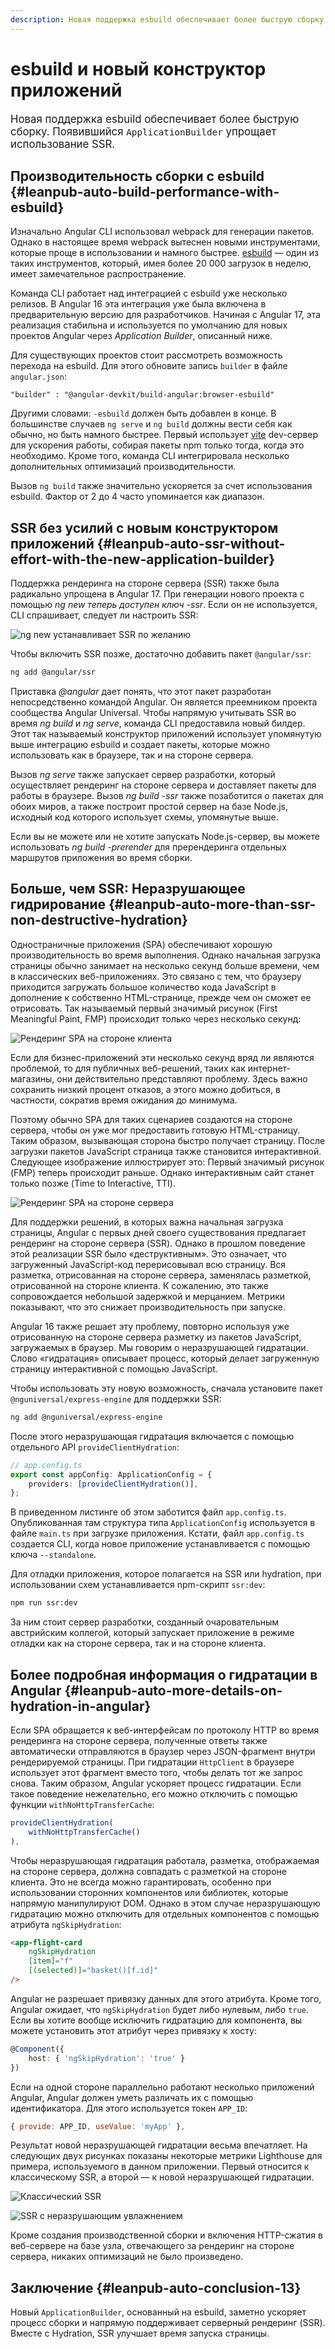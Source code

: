 ```yaml
---
description: Новая поддержка esbuild обеспечивает более быструю сборку. Появившийся ApplicationBuilder упрощает использование SSR
---
```


# esbuild и новый конструктор приложений

<big>Новая поддержка esbuild обеспечивает более быструю сборку. Появившийся `ApplicationBuilder` упрощает использование SSR.</big>

## Производительность сборки с esbuild {#leanpub-auto-build-performance-with-esbuild}

Изначально Angular CLI использовал webpack для генерации пакетов. Однако в настоящее время webpack вытеснен новыми инструментами, которые проще в использовании и намного быстрее. [esbuild](https://esbuild.github.io) — один из таких инструментов, который, имея более 20 000 загрузок в неделю, имеет замечательное распространение.

Команда CLI работает над интеграцией с esbuild уже несколько релизов. В Angular 16 эта интеграция уже была включена в предварительную версию для разработчиков. Начиная с Angular 17, эта реализация стабильна и используется по умолчанию для новых проектов Angular через _Application Builder_, описанный ниже.

Для существующих проектов стоит рассмотреть возможность перехода на esbuild. Для этого обновите запись `builder` в файле `angular.json`:

```
"builder" : "@angular-devkit/build-angular:browser-esbuild"
```

Другими словами: `-esbuild` должен быть добавлен в конце. В большинстве случаев `ng serve` и `ng build` должны вести себя как обычно, но быть намного быстрее. Первый использует [vite](https://vitejs.dev/) dev-сервер для ускорения работы, собирая пакеты npm только тогда, когда это необходимо. Кроме того, команда CLI интегрировала несколько дополнительных оптимизаций производительности.

Вызов `ng build` также значительно ускоряется за счет использования esbuild. Фактор от 2 до 4 часто упоминается как диапазон.

## SSR без усилий с новым конструктором приложений {#leanpub-auto-ssr-without-effort-with-the-new-application-builder}

Поддержка рендеринга на стороне сервера (SSR) также была радикально упрощена в Angular 17. При генерации нового проекта с помощью _ng new теперь доступен ключ -ssr_. Если он не используется, CLI спрашивает, следует ли настроить SSR:

![ng new устанавливает SSR по желанию](ng-new.png)

Чтобы включить SSR позже, достаточно добавить пакет `@angular/ssr`:

```sh
ng add @angular/ssr
```

Приставка _@angular_ дает понять, что этот пакет разработан непосредственно командой Angular. Он является преемником проекта сообщества Angular Universal. Чтобы напрямую учитывать SSR во время _ng build_ и _ng serve_, команда CLI предоставила новый билдер. Этот так называемый конструктор приложений использует упомянутую выше интеграцию esbuild и создает пакеты, которые можно использовать как в браузере, так и на стороне сервера.

Вызов _ng serve_ также запускает сервер разработки, который осуществляет рендеринг на стороне сервера и доставляет пакеты для работы в браузере. Вызов _ng build -ssr_ также позаботится о пакетах для обоих миров, а также построит простой сервер на базе Node.js, исходный код которого использует схемы, упомянутые выше.

Если вы не можете или не хотите запускать Node.js-сервер, вы можете использовать _ng build -prerender_ для пререндеринга отдельных маршрутов приложения во время сборки.

## Больше, чем SSR: Неразрушающее гидрирование {#leanpub-auto-more-than-ssr-non-destructive-hydration}

Одностраничные приложения (SPA) обеспечивают хорошую производительность во время выполнения. Однако начальная загрузка страницы обычно занимает на несколько секунд больше времени, чем в классических веб-приложениях. Это связано с тем, что браузеру приходится загружать большое количество кода JavaScript в дополнение к собственно HTML-странице, прежде чем он сможет ее отрисовать. Так называемый первый значимый рисунок (First Meaningful Paint, FMP) происходит только через несколько секунд:

![Рендеринг SPA на стороне клиента](Client-Side-Rendering.png)

Если для бизнес-приложений эти несколько секунд вряд ли являются проблемой, то для публичных веб-решений, таких как интернет-магазины, они действительно представляют проблему. Здесь важно сохранить низкий процент отказов, а этого можно добиться, в частности, сократив время ожидания до минимума.

Поэтому обычно SPA для таких сценариев создаются на стороне сервера, чтобы он уже мог предоставить готовую HTML-страницу. Таким образом, вызывающая сторона быстро получает страницу. После загрузки пакетов JavaScript страница также становится интерактивной. Следующее изображение иллюстрирует это: Первый значимый рисунок (FMP) теперь происходит раньше. Однако интерактивным сайт станет только позже (Time to Interactive, TTI).

![Рендеринг SPA на стороне сервера](Server-Side-Rendering.png)

Для поддержки решений, в которых важна начальная загрузка страницы, Angular с первых дней своего существования предлагает рендеринг на стороне сервера (SSR). Однако в прошлом поведение этой реализации SSR было «деструктивным». Это означает, что загруженный JavaScript-код перерисовывал всю страницу. Вся разметка, отрисованная на стороне сервера, заменялась разметкой, отрисованной на стороне клиента. К сожалению, это также сопровождается небольшой задержкой и мерцанием. Метрики показывают, что это снижает производительность при запуске.

Angular 16 также решает эту проблему, повторно используя уже отрисованную на стороне сервера разметку из пакетов JavaScript, загружаемых в браузер. Мы говорим о неразрушающей гидратации. Слово «гидратация» описывает процесс, который делает загруженную страницу интерактивной с помощью JavaScript.

Чтобы использовать эту новую возможность, сначала установите пакет `@nguniversal/express-engine` для поддержки SSR:

```sh
ng add @nguniversal/express-engine
```

После этого неразрушающая гидратация включается с помощью отдельного API `provideClientHydration`:

```ts
// app.config.ts
export const appConfig: ApplicationConfig = {
    providers: [provideClientHydration()],
};
```

В приведенном листинге об этом заботится файл `app.config.ts`. Опубликованная там структура типа `ApplicationConfig` используется в файле `main.ts` при загрузке приложения. Кстати, файл `app.config.ts` создается CLI, когда новое приложение устанавливается с помощью ключа `--standalone`.

Для отладки приложения, которое полагается на SSR или hydration, при использовании схем устанавливается npm-скрипт `ssr:dev`:

```sh
npm run ssr:dev
```

За ним стоит сервер разработки, созданный очаровательным австрийским коллегой, который запускает приложение в режиме отладки как на стороне сервера, так и на стороне клиента.

## Более подробная информация о гидратации в Angular {#leanpub-auto-more-details-on-hydration-in-angular}

Если SPA обращается к веб-интерфейсам по протоколу HTTP во время рендеринга на стороне сервера, полученные ответы также автоматически отправляются в браузер через JSON-фрагмент внутри рендерируемой страницы. При гидратации `HttpClient` в браузере использует этот фрагмент вместо того, чтобы делать тот же запрос снова. Таким образом, Angular ускоряет процесс гидратации. Если такое поведение нежелательно, его можно отключить с помощью функции `withNoHttpTransferCache`:

```ts
provideClientHydration(
    withNoHttpTransferCache()
),
```

Чтобы неразрушающая гидратация работала, разметка, отображаемая на стороне сервера, должна совпадать с разметкой на стороне клиента. Это не всегда можно гарантировать, особенно при использовании сторонних компонентов или библиотек, которые напрямую манипулируют DOM. Однако в этом случае неразрушающую гидратацию можно отключить для отдельных компонентов с помощью атрибута `ngSkipHydration`:

```html
<app-flight-card
    ngSkipHydration
    [item]="f"
    [(selected)]="basket()[f.id]"
/>
```

Angular не разрешает привязку данных для этого атрибута. Кроме того, Angular ожидает, что `ngSkipHydration` будет либо нулевым, либо `true`. Если вы хотите вообще исключить гидратацию для компонента, вы можете установить этот атрибут через привязку к хосту:

```ts
@Component({
    host: { 'ngSkipHydration': 'true' }
})
```

Если на одной стороне параллельно работают несколько приложений Angular, Angular должен уметь различать их с помощью идентификатора. Для этого используется токен `APP_ID`:

```js
{ provide: APP_ID, useValue: 'myApp' },
```

Результат новой неразрушающей гидратации весьма впечатляет. На следующих двух рисунках показаны некоторые метрики Lighthouse для примера, используемого в данном приложении. Первый относится к классическому SSR, а второй — к новой неразрушающей гидратации.

![Классический SSR](ssr-classic.png)

![SSR с неразрушающим увлажнением](ssr-non-destructive-hydration.png)

Кроме создания производственной сборки и включения HTTP-сжатия в веб-сервере на базе узла, отвечающего за рендеринг на стороне сервера, никаких оптимизаций не было произведено.

## Заключение {#leanpub-auto-conclusion-13}

Новый `ApplicationBuilder`, основанный на esbuild, заметно ускоряет процесс сборки и напрямую поддерживает серверный рендеринг (SSR). Вместе с Hydration, SSR улучшает время запуска страницы.
